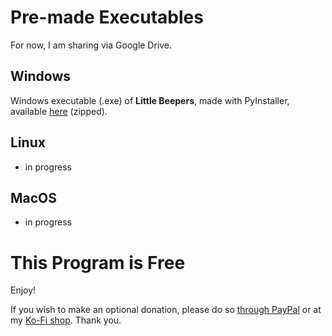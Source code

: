 # Pre-made Executables
For now, I am sharing via Google Drive.
## Windows
Windows executable (.exe) of **Little Beepers**, made with PyInstaller, available [here](https://drive.google.com/file/d/1CmIl20ic9fEnqiAv7FRFFjNs_C_tHE_L/view?usp=drive_link) (zipped).
## Linux
* in progress
## MacOS
* in progress
# This Program is Free
Enjoy!

If you wish to make an optional donation, please do so [through PayPal](https://www.paypal.com/paypalme/bertjerred) or at my [Ko-Fi shop](https://ko-fi.com/bertjerred). Thank you.
